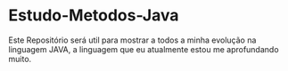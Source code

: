# Estudo-Metodos-Java
Este Repositório será util para mostrar a todos a minha evolução na linguagem JAVA, a linguagem que eu atualmente estou me aprofundando muito.
